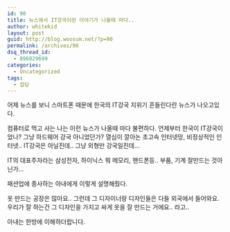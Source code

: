 ```yaml
---
id: 90
title: 뉴스에서 IT강국이란 이야기가 나올때 마다..
author: whitekid
layout: post
guid: http://blog.woosum.net/?p=90
permalink: /archives/90
dsq_thread_id:
  - 896029699
categories:
  - Uncategorized
tags:
  - 잡담
---
```

어제 뉴스를 보니 스마트폰 때문에 한국의 IT강국 지위기 흔들린다란 뉴스가 나오고있다.

컴퓨터로 먹고 사는 나는 이런 뉴스가 나올때 마다 불편하다. 언제부터 한국이 IT강국이었나? 그냥 하드웨어 강국 아니었던가? 열심이 깔아논 초고속 인터넷망, 비정상적인 인터넷.. IT강국은 아닐진데.. 그냥 외형만 강국일진데...

IT의 대표주자라는 삼성전자, 하이닉스 뭐 메모리, 핸드폰등.. 부품, 기계 잘만드는 것아닌가...

패션업에 종사하는 아내에게 이렇게 설명해줬다.

옷 만드는 공장은 많아요.. 그런데 그 디자이너랑 디자인들은 다들 외국에서 들어와요. 우리가 잘 하는건 그 디자인을 가지고 싸게 옷을 잘 만드는 거에요.. 라고..

아내는 한방에 이해하더랍니다.